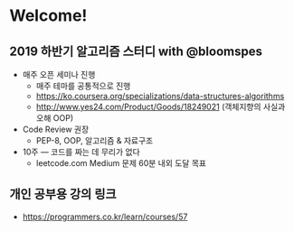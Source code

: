 Welcome!
========

## 2019 하반기 알고리즘 스터디 with @bloomspes
* 매주 오픈 세미나 진행
    * 매주 테마를 공통적으로 진행
    * https://ko.coursera.org/specializations/data-structures-algorithms
    * http://www.yes24.com/Product/Goods/18249021 (객체지향의 사실과 오해 OOP)
* Code Review 권장
    * PEP-8, OOP, 알고리즘 & 자료구조
* 10주 — 코드를 짜는 데 무리가 없다
    * leetcode.com Medium 문제 60분 내외 도달 목표






## 개인 공부용 강의 링크 
* https://programmers.co.kr/learn/courses/57
